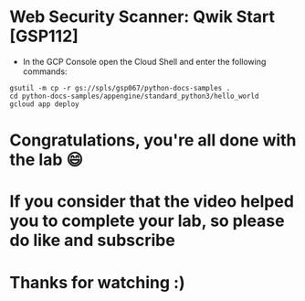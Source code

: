 
# Web Security Scanner: Qwik Start [GSP112]

* In the GCP Console open the Cloud Shell and enter the following commands:

```
gsutil -m cp -r gs://spls/gsp067/python-docs-samples .
cd python-docs-samples/appengine/standard_python3/hello_world
gcloud app deploy
```

# Congratulations, you're all done with the lab 😄
# If you consider that the video helped you to complete your lab, so please do like and subscribe
# Thanks for watching :)
